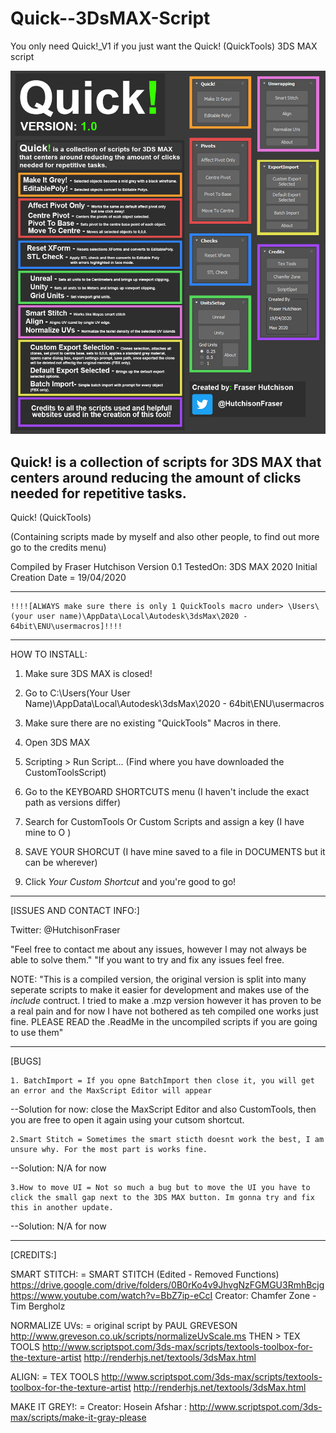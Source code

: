 # Quick--3DsMAX-Script
You only need Quick!_V1 if you just want the Quick! (QuickTools) 3DS MAX script

![](Images/Quick_v1_Showcase.jpg)

Quick! is a collection of scripts for 3DS MAX that centers around reducing the amount of clicks needed for repetitive tasks.
---------------------------------------------------------------------------------------------------------------------

Quick! (QuickTools)

(Containing scripts made by myself and also other people, to find out more go to the credits menu)

Compiled by Fraser Hutchison
Version 0.1
TestedOn: 3DS MAX 2020
Initial Creation Date = 19/04/2020

---------------------------------------------------------------------------------------------------------------------

	!!!![ALWAYS make sure there is only 1 QuickTools macro under> \Users\(your user name)\AppData\Local\Autodesk\3dsMax\2020 - 64bit\ENU\usermacros]!!!! 
---------------------------------------------------------------------------------------------------------------------
HOW TO INSTALL:

1. Make sure 3DS MAX is closed!

2. Go to C:\Users\(Your User Name)\AppData\Local\Autodesk\3dsMax\2020 - 64bit\ENU\usermacros

3. Make sure there are no existing "QuickTools" Macros in there.

4. Open 3DS MAX

5. Scripting > Run Script... (Find where you have downloaded the CustomToolsScript)

6. Go to the KEYBOARD SHORTCUTS menu (I haven't include the exact path as versions differ) 

7. Search for CustomTools Or Custom Scripts and assign a key (I have mine to O )

8. SAVE YOUR SHORCUT (I have mine saved to a file in DOCUMENTS but it can be wherever) 

9. Click *Your Custom Shortcut* and you're good to go!  

---------------------------------------------------------------------------------------------------------------------
[ISSUES AND CONTACT INFO:]

Twitter: @HutchisonFraser 

"Feel free to contact me about any issues, however I may not always be able to solve them."
"If you want to try and fix any issues feel free.

NOTE: "This is a compiled version, the original version is split into many seperate scripts to make it easier for development and makes use of the *include* contruct. I tried to make a .mzp version however it has proven to be a real pain and for now I have not bothered as teh compiled one works just fine. PLEASE READ the .ReadMe in the uncompiled scripts if you are going to use them"


---------------------------------------------------------------------------------------------------------------------
[BUGS]

	1. BatchImport = If you opne BatchImport then close it, you will get an error and the MaxScript Editor will appear
--Solution for now: close the MaxScript Editor and also CustomTools, then you are free to open it again using your cutsom shortcut.

	2.Smart Stitch = Sometimes the smart sticth doesnt work the best, I am unsure why. For the most part is works fine.
--Solution: N/A for now

	3.How to move UI = Not so much a bug but to move the UI you have to click the small gap next to the 3DS MAX button. Im gonna try and fix this in another update.
--Solution: N/A for now

---------------------------------------------------------------------------------------------------------------------
[CREDITS:]

SMART STITCH: = 
  SMART STITCH (Edited - Removed Functions)
  https://drive.google.com/drive/folders/0B0rKo4v9JhvgNzFGMGU3RmhBcjg
  https://www.youtube.com/watch?v=BbZ7ip-eCcI
  Creator: Chamfer Zone - Tim Bergholz
 
NORMALIZE UVs: =
  original script by PAUL GREVESON
	http://www.greveson.co.uk/scripts/normalizeUvScale.ms
THEN >
	TEX TOOLS 
	http://www.scriptspot.com/3ds-max/scripts/textools-toolbox-for-the-texture-artist
	http://renderhjs.net/textools/3dsMax.html
 
ALIGN: = 
  TEX TOOLS 
	  http://www.scriptspot.com/3ds-max/scripts/textools-toolbox-for-the-texture-artist
	  http://renderhjs.net/textools/3dsMax.html
    
MAKE IT GREY!: =
  Creator: Hosein Afshar : http://www.scriptspot.com/3ds-max/scripts/make-it-gray-please
  
